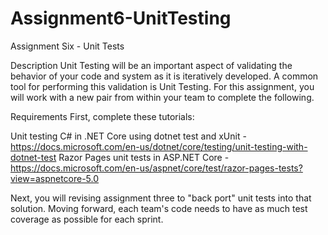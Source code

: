 # Assignment6-UnitTesting

Assignment Six - Unit Tests

Description
Unit Testing will be an important aspect of validating the behavior of your code and system as it is iteratively developed.  A common tool for performing this validation is Unit Testing. For this assignment, you will work with a new pair from within your team to complete the following.

Requirements
First, complete these tutorials:

Unit testing C# in .NET Core using dotnet test and xUnit - https://docs.microsoft.com/en-us/dotnet/core/testing/unit-testing-with-dotnet-test
Razor Pages unit tests in ASP.NET Core - https://docs.microsoft.com/en-us/aspnet/core/test/razor-pages-tests?view=aspnetcore-5.0

Next, you will revising assignment three to "back port" unit tests into that solution. Moving forward, each team's code needs to have as much test coverage as possible for each sprint.
